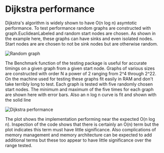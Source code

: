 # Dijkstra performance

Dijkstra's algorithm is widely shown to have O(n log n) asymtotic performance.
To test performance random graphs are constructed with graph.EuclideanLabeled and random start nodes are chosen.  As shown in the example here, these graphs can have sinks and even isolated nodes.  Start nodes are are chosen to not be sink nodes but are otherwise random.

![Random graph](https://cdn.rawgit.com/soniakeys/graph/svg-v0/bench/img/Euclidean.svg)

The Benchmark function of the testing package is useful for accurate timings on a given graph from a given start node.  Graphs of various sizes are constructed with order N a power of 2 ranging from 2^4 through 2^22.  On the machine used for testing these graphs fit easily in RAM and don't take terribly long to test.  Each graph is tested with five randomly chosen start nodes.  The minimum and maximum of the five times for each graph are shown here with error bars.  Also an n log n curve is fit and shown with the solid line

![Dijkstra performance](https://cdn.rawgit.com/soniakeys/graph/svg-v0/bench/img/DijkstraAllPaths.svg)

The plot shows the implementation performing near the expected O(n log n).  Inspection of the code shows that there is certainly an O(n) term but the plot indicates this term must have little significance.  Also complications of memory management and memory architecture can be expected to add additional terms but these too appear to have little significance over the range tested.
